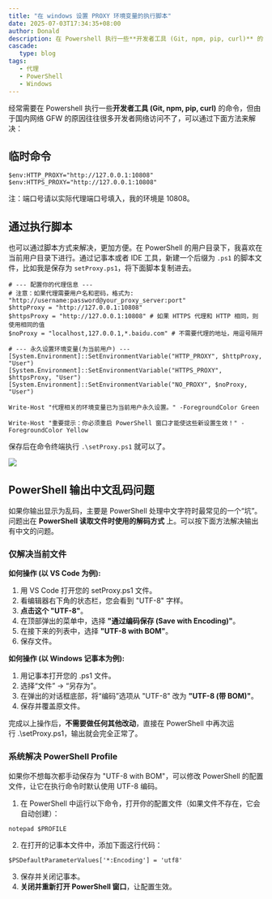```yaml
---
title: "在 windows 设置 PROXY 环境变量的执行脚本"
date: 2025-07-03T17:34:35+08:00
author: Donald
description: 在 Powershell 执行一些**开发者工具 (Git, npm, pip, curl)** 的命令，但由于国内网络 GFW 的原因网络访问不了的解决办法
cascade:
   type: blog
tags: 
   - 代理
   - PowerShell
   - Windows
---
```


经常需要在 Powershell 执行一些**开发者工具 (Git, npm, pip, curl)** 的命令，但由于国内网络 GFW 的原因往往很多开发者网络访问不了，可以通过下面方法来解决：

## 临时命令

``` shell
$env:HTTP_PROXY="http://127.0.0.1:10808"
$env:HTTPS_PROXY="http://127.0.0.1:10808"
```
注：端口号请以实际代理端口号填入，我的环境是 10808。

## 通过执行脚本

也可以通过脚本方式来解决，更加方便。在 PowerShell 的用户目录下，我喜欢在当前用户目录下进行。通过记事本或者 IDE 工具，新建一个后缀为 `.ps1` 的脚本文件，比如我是保存为 `setProxy.ps1`，将下面脚本复制进去。

``` shell
# --- 配置你的代理信息 ---
# 注意：如果代理需要用户名和密码，格式为: "http://username:password@your_proxy_server:port"
$httpProxy = "http://127.0.0.1:10808"
$httpsProxy = "http://127.0.0.1:10808" # 如果 HTTPS 代理和 HTTP 相同，则使用相同的值
$noProxy = "localhost,127.0.0.1,*.baidu.com" # 不需要代理的地址，用逗号隔开

# --- 永久设置环境变量(为当前用户) ---
[System.Environment]::SetEnvironmentVariable("HTTP_PROXY", $httpProxy, "User")
[System.Environment]::SetEnvironmentVariable("HTTPS_PROXY", $httpsProxy, "User")
[System.Environment]::SetEnvironmentVariable("NO_PROXY", $noProxy, "User")

Write-Host "代理相关的环境变量已为当前用户永久设置。" -ForegroundColor Green

Write-Host "重要提示：你必须重启 PowerShell 窗口才能使这些新设置生效！" -ForegroundColor Yellow
```

保存后在命令终端执行 `.\setProxy.ps1` 就可以了。

![](/images/2025/250703-setProxy.png)

## PowerShell 输出中文乱码问题

如果你输出显示为乱码，主要是 PowerShell 处理中文字符时最常见的一个“坑”。问题出在 **PowerShell 读取文件时使用的解码方式** 上。可以按下面方法解决输出有中文的问题。

### 仅解决当前文件

**如何操作 (以 VS Code 为例):**

1. 用 VS Code 打开您的 setProxy.ps1 文件。
2. 看编辑器右下角的状态栏，您会看到 "UTF-8" 字样。
3. **点击这个 "UTF-8"**。
4. 在顶部弹出的菜单中，选择 **"通过编码保存 (Save with Encoding)"**。
5. 在接下来的列表中，选择 **"UTF-8 with BOM"**。
6. 保存文件。

**如何操作 (以 Windows 记事本为例):**

1. 用记事本打开您的 .ps1 文件。
2. 选择“文件” -> “另存为”。
3. 在弹出的对话框底部，将“编码”选项从 "UTF-8" 改为 **"UTF-8 (带 BOM)"**。
4. 保存并覆盖原文件。

完成以上操作后，**不需要做任何其他改动**，直接在 PowerShell 中再次运行 .\setProxy.ps1，输出就会完全正常了。

### 系统解决 PowerShell Profile

如果你不想每次都手动保存为 "UTF-8 with BOM"，可以修改 PowerShell 的配置文件，让它在执行命令时默认使用 UTF-8 编码。

1. 在 PowerShell 中运行以下命令，打开你的配置文件（如果文件不存在，它会自动创建）：
``` shell
notepad $PROFILE
```

2. 在打开的记事本文件中，添加下面这行代码：
``` shell
$PSDefaultParameterValues['*:Encoding'] = 'utf8'
```

3. 保存并关闭记事本。
4. **关闭并重新打开 PowerShell 窗口**，让配置生效。
